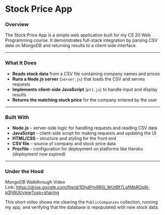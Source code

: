 # Stock Price App

### Overview
The Stock Price App is a simple web application built for my CS 20 Web Programming course. It demonstrates full-stack integration by parsing CSV data on MongoDB and returning results to a client-side interface.

---

### What It Does
- **Reads stock data** from a CSV file containing company names and prices  
- **Runs a Node.js server** (`server.js`) that loads the CSV and serves requests  
- **Implements client-side JavaScript** (`pt1.js`) to handle input and display results  
- **Returns the matching stock price** for the company entered by the user  

---

### Built With
- **Node.js** – server-side logic for handling requests and reading CSV data  
- **JavaScript** – client-side script for making requests and updating the UI  
- **HTML/CSS** – structure and styling for the front end  
- **CSV file** – source of company and stock price data  
- **Procfile** – configuration for deployment on platforms like Heroku *(deployment now expired)*  

---

### Under the Hood
MongoDB Walkthrough Video</br>
Link: https://drive.google.com/file/d/1DhdPm9R0l_WUtBf7LgfMbROqN-p3hWJt/view?usp=sharing

This short video shows me clearing the `PublicCompanies` collection, running my app, and verifying that the database is repopulated with new stock data.
